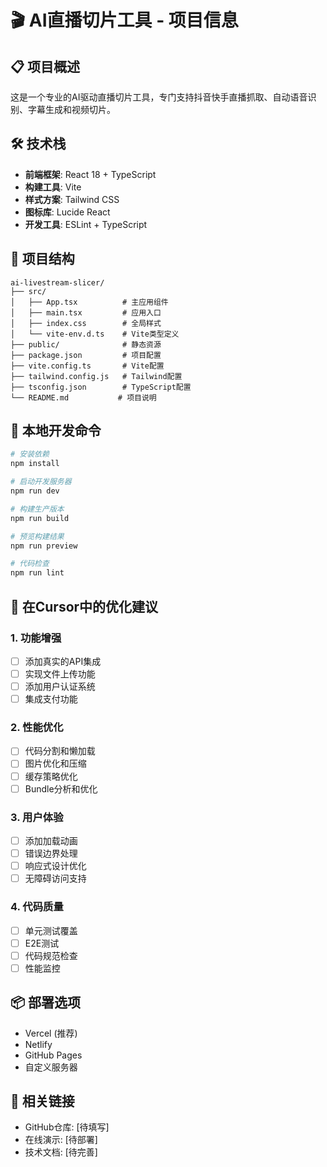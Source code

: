 # 🎬 AI直播切片工具 - 项目信息

## 📋 项目概述
这是一个专业的AI驱动直播切片工具，专门支持抖音快手直播抓取、自动语音识别、字幕生成和视频切片。

## 🛠️ 技术栈
- **前端框架**: React 18 + TypeScript
- **构建工具**: Vite
- **样式方案**: Tailwind CSS
- **图标库**: Lucide React
- **开发工具**: ESLint + TypeScript

## 📁 项目结构
```
ai-livestream-slicer/
├── src/
│   ├── App.tsx          # 主应用组件
│   ├── main.tsx         # 应用入口
│   ├── index.css        # 全局样式
│   └── vite-env.d.ts    # Vite类型定义
├── public/              # 静态资源
├── package.json         # 项目配置
├── vite.config.ts       # Vite配置
├── tailwind.config.js   # Tailwind配置
├── tsconfig.json        # TypeScript配置
└── README.md           # 项目说明

```

## 🚀 本地开发命令
```bash
# 安装依赖
npm install

# 启动开发服务器
npm run dev

# 构建生产版本
npm run build

# 预览构建结果
npm run preview

# 代码检查
npm run lint
```

## 🔧 在Cursor中的优化建议

### 1. 功能增强
- [ ] 添加真实的API集成
- [ ] 实现文件上传功能
- [ ] 添加用户认证系统
- [ ] 集成支付功能

### 2. 性能优化
- [ ] 代码分割和懒加载
- [ ] 图片优化和压缩
- [ ] 缓存策略优化
- [ ] Bundle分析和优化

### 3. 用户体验
- [ ] 添加加载动画
- [ ] 错误边界处理
- [ ] 响应式设计优化
- [ ] 无障碍访问支持

### 4. 代码质量
- [ ] 单元测试覆盖
- [ ] E2E测试
- [ ] 代码规范检查
- [ ] 性能监控

## 📦 部署选项
- Vercel (推荐)
- Netlify
- GitHub Pages
- 自定义服务器

## 🔗 相关链接
- GitHub仓库: [待填写]
- 在线演示: [待部署]
- 技术文档: [待完善]